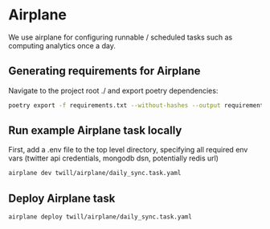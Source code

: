 

# Airplane
We use airplane for configuring runnable / scheduled tasks such as computing analytics once a day.

## Generating requirements for Airplane
Navigate to the project root ./ and export poetry dependencies:
```bash
poetry export -f requirements.txt --without-hashes --output requirements.txt
```

## Run example Airplane task locally
First, add a .env file to the top level directory, specifying all required env vars (twitter api credentials,  mongodb dsn, potentially redis url)

```bash
airplane dev twill/airplane/daily_sync.task.yaml
```

## Deploy Airplane task
```bash
airplane deploy twill/airplane/daily_sync.task.yaml
```

